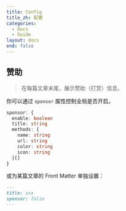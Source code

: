 ```yaml
---
title: Config
title_zh: 配置
categories:
  - Docs
  - Guide
layout: docs
end: false
---
```


## 赞助

> 在每篇文章末尾，展示赞助（打赏）信息。

你可以通过 `sponsor` 属性控制全局是否开启。

```ts
sponsor: {
  enable: boolean
  title: string
  methods: {
    name: string
    url: string
    color: string
    icon: string
  }[]
}
```

或为某篇文章的 Front Matter 单独设置：

```md
---
title: xxx
sponsor: false
---
```
